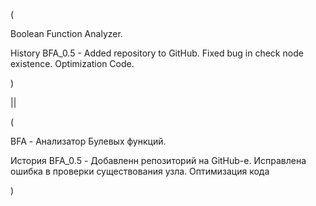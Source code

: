 (
 
 Boolean Function Analyzer.
 
 History
  BFA_0.5 - Added repository to GitHub. Fixed bug in check node existence. Optimization Code.

)

||

(
  
  BFA - Анализатор Булевых функций.
 
 История
  BFA_0.5 - Добавленн репозиторий на GitHub-е. Исправлена ошибка в проверки существования узла. Оптимизация кода

)
